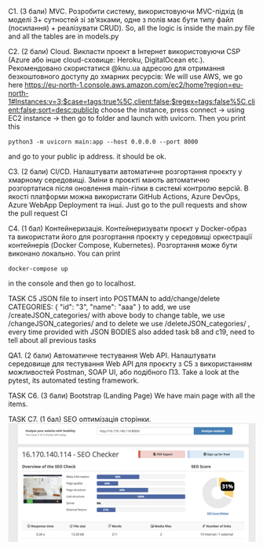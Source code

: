 С1. (3 бали) MVC. Розробити систему, використовуючи MVC-підхід (в моделі 3+ сутностей зі зв’язками, одне з полів має бути типу файл (посилання) + реалізувати CRUD).
So, all the logic is inside the main.py file and all the tables are in models.py

С2. (2 бали) Cloud. Викласти проект в Інтернет використовуючи CSP (Azure або інше cloud-сховище: Heroku, DigitalOcean etc.). Рекомендовано скористатися @knu.ua адресою для отримання безкоштовного доступу до хмарних ресурсів:
We will use AWS, we go here 
https://eu-north-1.console.aws.amazon.com/ec2/home?region=eu-north-1#Instances:v=3;$case=tags:true%5C,client:false;$regex=tags:false%5C,client:false;sort=desc:publicIp
choose the instance, press connect -> using EC2 instance -> then go to folder and launch with uvicorn.
Then you print this
```
python3 -m uvicorn main:app --host 0.0.0.0 --port 8000
```
and go to your public ip address. it should be ok.

C3. (2 бали) CI/CD. Налаштувати автоматичне розгортання проєкту у хмарному середовищі. Зміни в проєкті мають автоматично розгортатися після оновлення main-гілки в системі контролю версій. В якості платформи можна використати GitHub Actions, Azure DevOps, Azure WebApp Deployment та інші.
Just go to the pull requests and show the pull request CI

С4. (1 бал) Контейнеризація. Контейнеризувати проєкт у Docker-образ та використати його для розгортання проєкту у середовищі оркестрації контейнерів (Docker Compose, Kubernetes). Розгортання може бути виконано локально.
You can print 
```
docker-compose up
```
in the console and then go to localhost.

TASK C5
JSON file to insert into POSTMAN to add/change/delete CATEGORIES:
{
    "id": "3",
    "name": "aaa"
}
to add, we use /createJSON_categories/ with above body
to change table, we use /changeJSON_categories/
and to delete we use /deleteJSON_categories/ , every time provided with JSON BODIES
also added task b8 and c19, need to tell about all previous tasks

QA1. (2 бали) Автоматичне тестування Web API. Налаштувати середовище для тестування Web API для проєкту з C5 з використанням можливостей Postman, SOAP UI, або подібного ПЗ.
Take a look at the pytest, its automated testing framework.

TASK C6. (3 бали) Bootstrap (Landing Page)
We have main page with all the items.

TASK С7. (1 бал) SEO оптимізація сторінки.
![this is the seo result on my site](/templates/static/img/Seo_result.png)